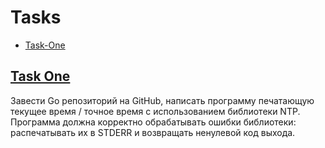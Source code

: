 # Tasks
* [Task-One](#T1)




##




##





##




##

##




##





##




##

##




##





##




##

##




##





##




##








## [Task One](#T1)

Завести Go репозиторий на GitHub, написать программу печатающую текущее время / точное время с использованием библиотеки NTP. Программа должна корректно обрабатывать ошибки библиотеки: распечатывать их в STDERR и возвращать ненулевой код выхода. 
